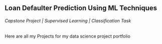 ## Loan Defaulter Prediction Using ML Techniques
###### Capstone Project | Supervised Learning | Classification Task
Here are all my Projects for my data science project portfolio
